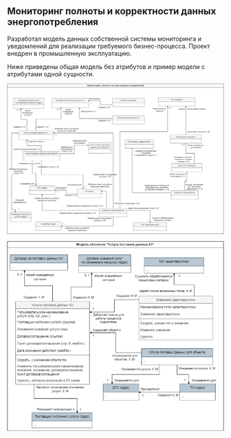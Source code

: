 ## Мониторинг полноты и корректности данных энергопотребления  

Разработал модель данных собственной системы мониторинга и уведомлений для реализации требуемого бизнес-процесса. 
Проект внедрен в промышленную эксплуатацию.

Ниже приведены общая модель без атрибутов и пример модели с атрибутами одной сущности.

![Общая модель данных](<images/DM подсистема проверок и уведомлений общая.png>)

<P>  

![DM Услуга поставки данных КУ](<images/DM Услуга поставки данных КУ.png>)